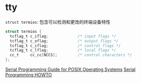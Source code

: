 tty
====

`struct termios`: 包含可以检测和更改的终端设备特性 
```c
struct termios {
  tcflag_t c_iflag;             /* input flags */
  tcflag_t c_oflag;             /* output flags */
  tcflag_t c_cflag;             /* control flags */
  tcflag_t c_lflag;             /* local flags */
  cc_t     cc_cc[NCCS];         /* control characters */
};
```

[Serial Programming Guide for POSIX Operating Systems](https://www.cmrr.umn.edu/~strupp/serial.html)
[Serial Programming HOWTO](http://tldp.org/HOWTO/Serial-Programming-HOWTO/)

